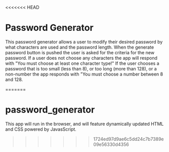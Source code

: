 <<<<<<< HEAD
# Password Generator
This password generator allows a user to modify their desired password by what characters are used and the password length. When the generate password button is pushed the user is asked for the criteria for the new password. If a user does not choose any characters the app will respond with "You must choose at least one character type!" If the user chooses a password that is too small (less than 8), or too long (more than 128), or a non-number the app responds with "You must choose a number between 8 and 128.

=======
# password_generator
This app will run in the browser, and will feature dynamically updated HTML and CSS powered by JavasScript.
>>>>>>> 1724ed97d9ae6c5dd24c7b7389e09e56330d4356
